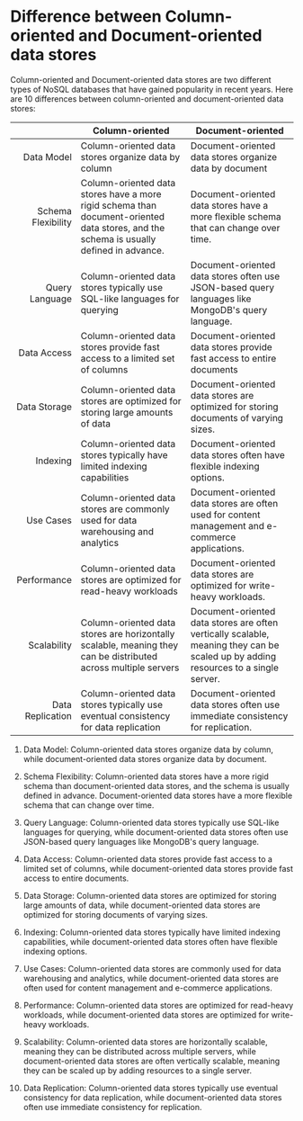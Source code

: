 # Difference between Column-oriented and Document-oriented data stores

Column-oriented and Document-oriented data stores are two different types of NoSQL databases that have gained popularity in recent years. Here are 10 differences between column-oriented and document-oriented data stores:

| | Column-oriented | Document-oriented |
|-:|-|-|
| Data Model | Column-oriented data stores organize data by column | Document-oriented data stores organize data by document |
| Schema Flexibility | Column-oriented data stores have a more rigid schema than document-oriented data stores, and the schema is usually defined in advance. | Document-oriented data stores have a more flexible schema that can change over time. |
| Query Language | Column-oriented data stores typically use SQL-like languages for querying | Document-oriented data stores often use JSON-based query languages like MongoDB's query language. |
| Data Access | Column-oriented data stores provide fast access to a limited set of columns | Document-oriented data stores provide fast access to entire documents |
| Data Storage | Column-oriented data stores are optimized for storing large amounts of data | Document-oriented data stores are optimized for storing documents of varying sizes. |
| Indexing | Column-oriented data stores typically have limited indexing capabilities | Document-oriented data stores often have flexible indexing options. |
| Use Cases | Column-oriented data stores are commonly used for data warehousing and analytics | Document-oriented data stores are often used for content management and e-commerce applications. |
| Performance | Column-oriented data stores are optimized for read-heavy workloads | Document-oriented data stores are optimized for write-heavy workloads. |
| Scalability | Column-oriented data stores are horizontally scalable, meaning they can be distributed across multiple servers | Document-oriented data stores are often vertically scalable, meaning they can be scaled up by adding resources to a single server. |
| Data Replication | Column-oriented data stores typically use eventual consistency for data replication | Document-oriented data stores often use immediate consistency for replication. |

1. Data Model: Column-oriented data stores organize data by column, while document-oriented data stores organize data by document.

2. Schema Flexibility: Column-oriented data stores have a more rigid schema than document-oriented data stores, and the schema is usually defined in advance. Document-oriented data stores have a more flexible schema that can change over time.

3. Query Language: Column-oriented data stores typically use SQL-like languages for querying, while document-oriented data stores often use JSON-based query languages like MongoDB's query language.

4. Data Access: Column-oriented data stores provide fast access to a limited set of columns, while document-oriented data stores provide fast access to entire documents.

5. Data Storage: Column-oriented data stores are optimized for storing large amounts of data, while document-oriented data stores are optimized for storing documents of varying sizes.

6. Indexing: Column-oriented data stores typically have limited indexing capabilities, while document-oriented data stores often have flexible indexing options.

7. Use Cases: Column-oriented data stores are commonly used for data warehousing and analytics, while document-oriented data stores are often used for content management and e-commerce applications.

8. Performance: Column-oriented data stores are optimized for read-heavy workloads, while document-oriented data stores are optimized for write-heavy workloads.

9. Scalability: Column-oriented data stores are horizontally scalable, meaning they can be distributed across multiple servers, while document-oriented data stores are often vertically scalable, meaning they can be scaled up by adding resources to a single server.

10. Data Replication: Column-oriented data stores typically use eventual consistency for data replication, while document-oriented data stores often use immediate consistency for replication.